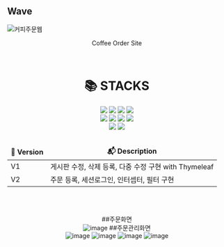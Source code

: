 ## Wave <a id="wave">
![커피주문웹](https://capsule-render.vercel.app/api?type=Wave&color=auto&height=200&text=WAVE)


<p align='center'> Coffee Order Site </p>
<br>
 

<div align=center><h1>📚 STACKS</h1></div>

<div align=center> 
  <img src="https://img.shields.io/badge/java-007396?style=for-the-badge&logo=java&logoColor=white">
  <img src="https://img.shields.io/badge/SpringBoot-6DB33F?style=for-the-badge&logo=SpringBoot&logoColor=white">
  <img src="https://img.shields.io/badge/apache tomcat-F8DC75?style=for-the-badge&logo=apachetomcat&logoColor=white">

  <img src="https://img.shields.io/badge/gradle-02303A?style=for-the-badge&logo=gradle&logoColor=white">
  <br>
  
  <img src="https://img.shields.io/badge/html5-E34F26?style=for-the-badge&logo=html5&logoColor=white">
  <img src="https://img.shields.io/badge/css-1572B6?style=for-the-badge&logo=css3&logoColor=white">
  <img src="https://img.shields.io/badge/javascript-F7DF1E?style=for-the-badge&logo=javascript&logoColor=black">
  <img src="https://img.shields.io/badge/JSP-0769AD?style=for-the-badge&logo=JSP&logoColor=white">
  <br>
  
  <img src="https://img.shields.io/badge/mariaDB-003545?style=for-the-badge&logo=mariaDB&logoColor=white">
  <img src="https://img.shields.io/badge/MyBatis-4479A1?style=for-the-badge&logo=MyBatis&logoColor=white">
  <br>
  
  <br>
  <table>
  <thead align="center">
    <tr border: none;>
      <td><b>🎁 Version</b></td>
      <td><b>📬 Description</b></td>
    </tr>
  </thead>
  <tbody>
    <tr>
      <td>V1</td>
      <td>게시판 수정, 삭제 등록, 다중 수정 구현 with Thymeleaf</td>
    </tr>
    <tr>
      <td>V2</td>
      <td>주문 등록, 세션로그인, 인터셉터, 필터 구현</td>
    </tr>
  </tbody>
</table>

 <br>
  <br>  
  
##주문화면  
![image](https://github.com/JangChangKyoon/gigacf/assets/58103130/ecc52ee0-8008-4b16-ab8f-a4ebf83bed0f)
##주문관리화면  
![image](https://github.com/JangChangKyoon/gigacf/assets/58103130/0397a181-851b-4b70-96ef-f237b228b85d)
![image](https://github.com/JangChangKyoon/gigacf/assets/58103130/efb2a77d-466c-4394-bcde-489c1b6a9efc)
![image](https://github.com/JangChangKyoon/gigacf/assets/58103130/b02b23da-724a-43a0-8f4b-c36b023c4a9b)
![image](https://github.com/JangChangKyoon/gigacf/assets/58103130/65dbf515-cd10-4485-a5f6-14d405f7c0dc)  
  
</div>